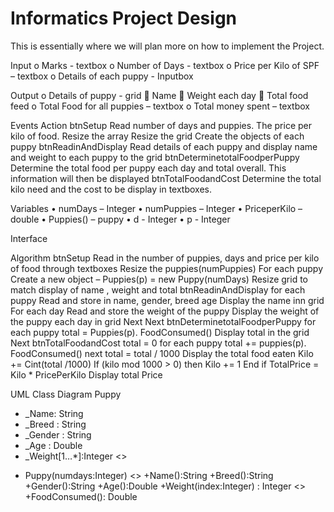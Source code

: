 # Informatics Project Design

This is essentially where we will plan more on how to implement the Project.

Input
o	Marks - textbox
o	Number of Days - textbox
o	Price per Kilo of SPF – textbox
o	Details of each puppy - Inputbox


Output
o	Details of puppy      -     grid
	Name
	Weight each day
	Total food feed 
o	Total Food for all puppies – textbox
o	Total money spent – textbox


Events	Action
btnSetup	Read number of days and puppies. The price per kilo of food. 
Resize the array
Resize the grid
Create the objects of each puppy
btnReadinAndDisplay	Read details of each puppy and display name and weight to each puppy to the grid
btnDeterminetotalFoodperPuppy	Determine the total food per puppy each day and total overall. This information will then be displayed
btnTotalFoodandCost	Determine the total kilo need and the cost to be display in textboxes.

Variables
•	numDays – Integer
•	numPuppies – Integer
•	PriceperKilo – double
•	Puppies() – puppy
•	d - Integer
•	p  - Integer

Interface







Algorithm 
btnSetup
	Read in the number of puppies, days and price per kilo of food through textboxes
	Resize the puppies(numPuppies)
	For each puppy
		Create a new object – Puppies(p) = new Puppy(numDays)
	Resize grid to match display of name , weight and total
btnReadinAndDisplay
	for each puppy
		Read and store in name, gender, breed age
		Display the name inn grid
		For each day 
			Read and store the weight of the puppy
			Display the weight of the puppy each day in grid
		Next
	Next
btnDeterminetotalFoodperPuppy
	for each puppy 
		total = Puppies(p). FoodConsumed()
		Display total in the grid
	Next
btnTotalFoodandCost
total = 0 
for each puppy
	total += puppies(p). FoodConsumed()
next
total = total / 1000
Display the total food eaten
Kilo += Cint(total /1000)
If (kilo mod 1000 > 0) then
       Kilo += 1
End if
TotalPrice = Kilo * PricePerKilo
Display total Price

UML Class Diagram 
Puppy
-	_Name: String
-	_Breed : String
-	_Gender : String
-	_Age : Double
-	_Weight[1…*]:Integer
<<Constructor>>
+ Puppy(numdays:Integer)
<<Property>>
+Name():String
+Breed():String
+Gender():String
+Age():Double
+Weight(index:Integer) : Integer
<<Methods>>
+FoodConsumed(): Double


 

